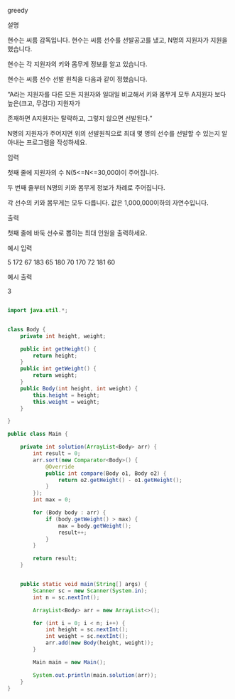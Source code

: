 greedy

설명

현수는 씨름 감독입니다. 현수는 씨름 선수를 선발공고를 냈고, N명의 지원자가 지원을 했습니다.

현수는 각 지원자의 키와 몸무게 정보를 알고 있습니다.

현수는 씨름 선수 선발 원칙을 다음과 같이 정했습니다.

“A라는 지원자를 다른 모든 지원자와 일대일 비교해서 키와 몸무게 모두 A지원자 보다 높은(크고, 무겁다) 지원자가

존재하면 A지원자는 탈락하고, 그렇지 않으면 선발된다.”

N명의 지원자가 주어지면 위의 선발원칙으로 최대 몇 명의 선수를 선발할 수 있는지 알아내는 프로그램을 작성하세요.


입력

첫째 줄에 지원자의 수 N(5<=N<=30,000)이 주어집니다.

두 번째 줄부터 N명의 키와 몸무게 정보가 차례로 주어집니다.

각 선수의 키와 몸무게는 모두 다릅니다. 값은 1,000,000이하의 자연수입니다.


출력

첫째 줄에 바둑 선수로 뽑히는 최대 인원을 출력하세요.


예시 입력

5
172 67
183 65
180 70
170 72
181 60


예시 출력

3


```java

import java.util.*;


class Body {
    private int height, weight;

    public int getHeight() {
        return height;
    }
    public int getWeight() {
        return weight;
    }
    public Body(int height, int weight) {
        this.height = height;
        this.weight = weight;
    }

}

public class Main {

    private int solution(ArrayList<Body> arr) {
        int result = 0;
        arr.sort(new Comparator<Body>() {
            @Override
            public int compare(Body o1, Body o2) {
                return o2.getHeight() - o1.getHeight();
            }
        });
        int max = 0;

        for (Body body : arr) {
            if (body.getWeight() > max) {
                max = body.getWeight();
                result++;
            }
        }

        return result;
    }


    public static void main(String[] args) {
        Scanner sc = new Scanner(System.in);
        int n = sc.nextInt();

        ArrayList<Body> arr = new ArrayList<>();

        for (int i = 0; i < n; i++) {
            int height = sc.nextInt();
            int weight = sc.nextInt();
            arr.add(new Body(height, weight));
        }

        Main main = new Main();

        System.out.println(main.solution(arr));
    }
}

```
